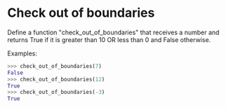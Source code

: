 # Check out of boundaries

Define a function "check_out_of_boundaries" that receives a number and returns
True if it is greater than 10 OR less than 0 and False otherwise.

Examples:

```python
>>> check_out_of_boundaries(7)
False
>>> check_out_of_boundaries(12)
True
>>> check_out_of_boundaries(-3)
True
```
